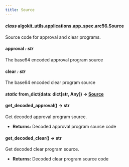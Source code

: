 ```yaml
---
title: Source
---
```

#### *class* algokit_utils.applications.app_spec.arc56.Source

Source code for approval and clear programs.

#### approval *: str*

The base64 encoded approval program source

#### clear *: str*

The base64 encoded clear program source

#### *static* from_dict(data: dict[str, Any]) → [Source](#algokit_utils.applications.app_spec.arc56.Source)

#### get_decoded_approval() → str

Get decoded approval program source.

* **Returns:**
  Decoded approval program source code

#### get_decoded_clear() → str

Get decoded clear program source.

* **Returns:**
  Decoded clear program source code
